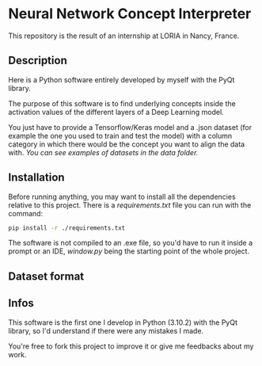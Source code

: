 # Neural Network Concept Interpreter

This repository is the result of an internship at LORIA in Nancy, France.

## Description

Here is a Python software entirely developed by myself with the PyQt library.

The purpose of this software is to find underlying concepts inside the activation values of the different layers of a 
Deep Learning model.

You just have to provide a Tensorflow/Keras model and a .json dataset (for example the one you used to train and test the model) with a column
category in which there would be the concept you want to align the data with.
*You can see examples of datasets in the data folder.* 

## Installation

Before running anything, you may want to install all the dependencies relative to this project.
There is a *requirements.txt* file you can run with the command:
```bash
pip install -r ./requirements.txt
```

The software is not compiled to an .exe file, so you'd have to run it inside a prompt or an IDE, *window.py* being the starting point of the whole project.

## Dataset format



## Infos

This software is the first one I develop in Python (3.10.2) with the PyQt library, so I'd understand if there were any mistakes 
I made.

You're free to fork this project to improve it or give me feedbacks about my work.
